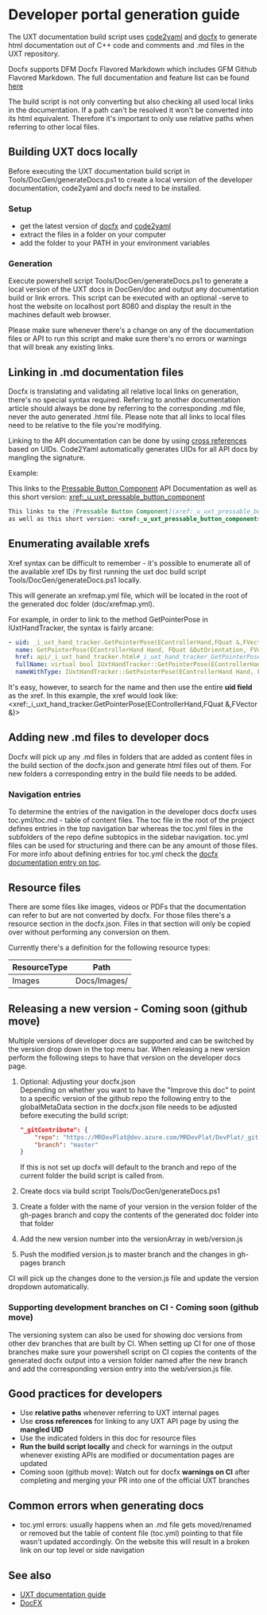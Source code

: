 # Developer portal generation guide

The UXT documentation build script uses [code2yaml]("https://github.com/docascode/code2yaml") and [docfx](https://dotnet.github.io/docfx/index.html) to generate html documentation out of C++ code and comments and .md files in the UXT repository. 

Docfx supports DFM Docfx Flavored Markdown which includes GFM Github Flavored Markdown. The full documentation and feature list can be found [here](https://dotnet.github.io/docfx/tutorial/docfx.exe_user_manual.html)

The build script is not only converting but also checking all used local links in the documentation. If a path can't be resolved it won't be converted into its html equivalent. Therefore it's important to only use relative paths when referring to other local files.

## Building UXT docs locally

Before executing the UXT documentation build script in Tools/DocGen/generateDocs.ps1 to create a local version of the developer documentation, code2yaml and docfx need to be installed.

### Setup

* get the latest version of [docfx](https://dotnet.github.io/docfx/index.html) and [code2yaml]("https://github.com/docascode/code2yaml")
* extract the files in a folder on your computer
* add the folder to your PATH in your environment variables

### Generation

Execute powershell script Tools/DocGen/generateDocs.ps1 to generate a local version of the UXT docs in DocGen/doc and output any documentation build or link errors. 
This script can be executed with an optional -serve to host the website on localhost port 8080 and display the result in the machines default web browser. 

Please make sure whenever there's a change on any of the documentation files or API to run this script and make sure there's no errors or warnings that will break any existing links.

## Linking in .md documentation files

Docfx is translating and validating all relative local links on generation, there's no special syntax required. Referring to another documentation article should always be done by referring to the corresponding .md file, never the auto generated .html file. Please note that all links to local files need to be relative to the file you're modifying.

Linking to the API documentation can be done by using [cross references](https://dotnet.github.io/docfx/tutorial/links_and_cross_references.html) based on UIDs. Code2Yaml automatically generates UIDs for all API docs by mangling the signature.

Example:

This links to the [Pressable Button Component](xref:_u_uxt_pressable_button_component) API Documentation
as well as this short version: <xref:_u_uxt_pressable_button_component>

```md
This links to the [Pressable Button Component](xref:_u_uxt_pressable_button_component) API Documentation
as well as this short version: <xref:_u_uxt_pressable_button_component>
```

## Enumerating available xrefs

Xref syntax can be difficult to remember - it's possible to enumerate all of the available xref IDs by first running the uxt doc build script Tools/DocGen/generateDocs.ps1 locally.

This will generate an xrefmap.yml file, which will be located in the root of the generated doc folder (doc/xrefmap.yml).

For example, in order to link to the method GetPointerPose in IUxtHandTracker, the syntax is fairly arcane:

```yml
- uid: _i_uxt_hand_tracker.GetPointerPose(EControllerHand,FQuat &,FVector &)
  name: GetPointerPose(EControllerHand Hand, FQuat &OutOrientation, FVector &OutPosition)
  href: api/_i_uxt_hand_tracker.html#_i_uxt_hand_tracker_GetPointerPose_EControllerHand_FQuat___FVector___
  fullName: virtual bool IUxtHandTracker::GetPointerPose(EControllerHand Hand, FQuat &OutOrientation, FVector &OutPosition)
  nameWithType: IUxtHandTracker::GetPointerPose(EControllerHand Hand, FQuat &OutOrientation, FVector &OutPosition)
```

It's easy, however, to search for the name and then use the entire **uid field** as the xref.
In this example, the xref would look like: <xref:_i_uxt_hand_tracker.GetPointerPose(EControllerHand,FQuat &,FVector &)>

## Adding new .md files to developer docs

Docfx will pick up any .md files in folders that are added as content files in the build section of the docfx.json and generate html files out of them. For new folders a corresponding entry in the build file needs to be added.

### Navigation entries

To determine the entries of the navigation in the developer docs docfx uses toc.yml/toc.md - table of content files.
The toc file in the root of the project defines entries in the top navigation bar whereas the toc.yml files in the subfolders of the repo define subtopics in the sidebar navigation.
toc.yml files can be used for structuring and there can be any amount of those files. For more info about defining entries for toc.yml check the [docfx documentation entry on toc](https://dotnet.github.io/docfx/tutorial/intro_toc.html).

## Resource files

There are some files like images, videos or PDFs that the documentation can refer to but are not converted by docfx. For those files there's a resource section in the docfx.json. Files in that section will only be copied over without performing any conversion on them.

Currently there's a definition for the following resource types:

| ResourceType | Path |
| --- | --- |
| Images | Docs/Images/ |

## Releasing a new version - Coming soon (github move)

Multiple versions of developer docs are supported and can be switched by the version drop down in the top menu bar. When releasing a new version perform the following steps to have that version on the developer docs page.

1. Optional: Adjusting your docfx.json  
Depending on whether you want to have the "Improve this doc" to point to a specific version of the github repo the following entry to the globalMetaData section in the docfx.json file needs to be adjusted before executing the build script:

    ```json
    "_gitContribute": {
        "repo": "https://MRDevPlat@dev.azure.com/MRDevPlat/DevPlat/_git/MixedRealityUtils-UE",
        "branch": "master"
    }
    ```

    If this is not set up docfx will default to the branch and repo of the current folder the build script is called from.

1. Create docs via build script Tools/DocGen/generateDocs.ps1
1. Create a folder with the name of your version in the version folder of the gh-pages branch and copy the contents of the generated doc folder into that folder
1. Add the new version number into the versionArray in web/version.js
1. Push the modified version.js to master branch and the changes in gh-pages branch

CI will pick up the changes done to the version.js file and update the version dropdown automatically.

### Supporting development branches on CI - Coming soon (github move)

The versioning system can also be used for showing doc versions from other dev branches that are built by CI. When setting up CI for one of those branches make sure your powershell script on CI copies the contents of the generated docfx output into a version folder named after the new branch and add the corresponding version entry into the web/version.js file.

## Good practices for developers

* Use **relative paths** whenever referring to UXT internal pages
* Use **cross references** for linking to any UXT API page by using the **mangled UID**
* Use the indicated folders in this doc for resource files
* **Run the build script locally** and check for warnings in the output whenever existing APIs are modified or documentation pages are updated
* Coming soon (github move): Watch out for docfx **warnings on CI** after completing and merging your PR into one of the official UXT branches

## Common errors when generating docs

* toc.yml errors: usually happens when an .md file gets moved/renamed or removed but the table of content file (toc.yml) pointing to that file wasn't updated accordingly. On the website this will result in a broken link on our top level or side navigation

## See also

* [UXT documentation guide](DocumentationGuidelines.md)
* [DocFX](https://dotnet.github.io/docfx/index.html)
